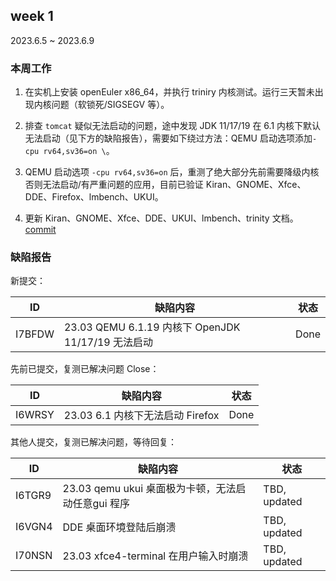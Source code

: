 ## week 1

2023.6.5 ~ 2023.6.9

### 本周工作

1. 在实机上安装 openEuler x86_64，并执行 triniry 内核测试。运行三天暂未出现内核问题（软锁死/SIGSEGV 等）。

2. 排查 `tomcat` 疑似无法启动的问题，途中发现 JDK 11/17/19 在 6.1 内核下默认无法启动（见下方的缺陷报告），需要如下绕过方法：QEMU 启动选项添加`-cpu rv64,sv36=on \`。

3. QEMU 启动选项 `-cpu rv64,sv36=on` 后，重测了绝大部分先前需要降级内核否则无法启动/有严重问题的应用，目前已验证 Kiran、GNOME、Xfce、DDE、Firefox、lmbench、UKUI。

4. 更新 Kiran、GNOME、Xfce、DDE、UKUI、lmbench、trinity 文档。[commit](https://gitee.com/yunxiangluo/openeuler-riscv-2303-test/commit/2e3482434263e5dc0fa6930b852e6298fa5a07c9)

### 缺陷报告

新提交：

| ID     | 缺陷内容                                        | 状态           |
|--------|------------------------------------------------|----------------|
| I7BFDW | 23.03 QEMU 6.1.19 内核下 OpenJDK 11/17/19 无法启动| Done         |


先前已提交，复测已解决问题 Close：

| ID     | 缺陷内容                                        | 状态           |
|--------|------------------------------------------------|----------------|
| I6WRSY | 23.03 6.1 内核下无法启动 Firefox                  | Done          |

其他人提交，复测已解决问题，等待回复：

| ID     | 缺陷内容                                        | 状态           |
|--------|------------------------------------------------|----------------|
| I6TGR9 | 23.03 qemu ukui 桌面极为卡顿，无法启动任意gui 程序 | TBD, updated  |
| I6VGN4 | DDE 桌面环境登陆后崩溃                            | TBD, updated  |
| I70NSN | 23.03 xfce4-terminal 在用户输入时崩溃             | TBD, updated  |

